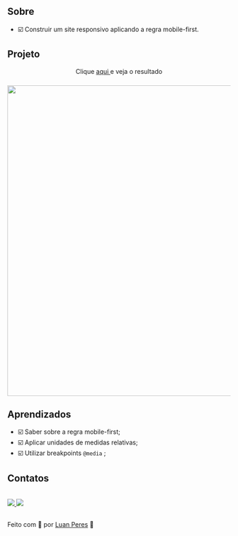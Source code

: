 ## Sobre
- ☑️ Construir um site responsivo aplicando a regra mobile-first.

## Projeto

<p align="center"> Clique <a href="https://oluanperes.github.io/explorer-rocketseat/stage-03/projeto-05/index.html" target="_blank">aqui </a>e veja o resultado</p>
<h3 align="center">
  <img width="700px" src="https://i.imgur.com/d8f3uAG.gif">
</h3>

## Aprendizados

- ☑️ Saber sobre a regra mobile-first;
- ☑️ Aplicar unidades de medidas relativas;
- ☑️ Utilizar breakpoints `@media` ;

## Contatos

<div>
  <br>
  <a href="https://www.linkedin.com/in/oluanperes/" target="_blank">
    <img src="https://img.shields.io/badge/-LinkedIn-%230077B5?style=for-the-badge&logo=linkedin&logoColor=white" target="_blank">
  </a>
  <a href = "mailto:oluanperes@gmail.com">
    <img src="https://img.shields.io/badge/-Gmail-%23333?style=for-the-badge&logo=gmail&logoColor=white" target="_blank">
  </a>
</div>

##

Feito com 💜 por [Luan Peres](https://github.com/oluanperes) 👋